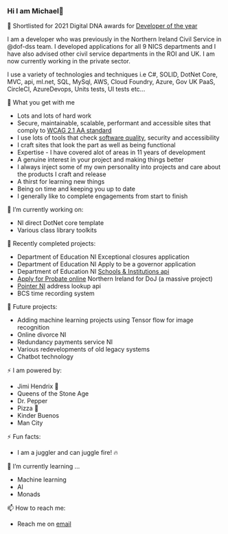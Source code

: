 ### Hi I am Michael👋

🥇 Shortlisted for 2021 Digital DNA awards for <a href="https://twitter.com/DigitalDNAHQ/status/1402943625848360966">Developer of the year</a>

I am a developer who was previously in the Northern Ireland Civil Service in @dof-dss team. I developed applications for all 9 NICS departments and I have also advised other civil service departments in the ROI and UK. I am now currently working in the private sector.

I use a variety of technologies and techniques i.e C#, SOLID, DotNet Core, MVC, api, ml.net, SQL, MySql, AWS, Cloud Foundry, Azure, Gov UK PaaS, CircleCI, AzureDevops, Units tests, UI tests etc...

:briefcase: What you get with me
- Lots and lots of hard work
- Secure, maintainable, scalable, performant and accessible sites that comply to <a href="https://www.w3.org/TR/WCAG21/">WCAG 2.1 AA standard</a>
- I use lots of tools that check <a href="https://sonarcloud.io/organizations/dof-dss/projects">software quality</a>, security and accessibility
- I craft sites that look the part as well as being functional
- Expertise - I have covered alot of areas in 11 years of development
- A genuine interest in your project and making things better
- I always inject some of my own personality into projects and care about the products I craft and release
- A thirst for learning new things
- Being on time and keeping you up to date
- I generally like to complete engagements from start to finish

🔭 I’m currently working on:
- NI direct DotNet core template
- Various class library toolkits

:volcano: Recently completed projects:
- Department of Education NI Exceptional closures application
- Department of Education NI Apply to be a governor application
- Department of Education NI <a href="https://de-institutions-api-sandbox.london.cloudapps.digital/index.html">Schools & Institutions api</a>
- <a href="https://check-eligibility.nidirect.gov.uk/probate">Apply for Probate online</a> Northern Ireland for DoJ (a massive project)
- <a href="https://edd-pointerapi-production.london.cloudapps.digital/index.html">Pointer NI</a> address lookup api
- BCS time recording system

:ship: Future projects:

- Adding machine learning projects using Tensor flow for image recognition
- Online divorce NI
- Redundancy payments service NI
- Various redevelopments of old legacy systems
- Chatbot technology

⚡ I am powered by:
- Jimi Hendrix :guitar:
- Queens of the Stone Age
- Dr. Pepper
- Pizza 🍕
- Kinder Buenos
- Man City

⚡ Fun facts:
- I am a juggler and can juggle fire! 🔥

🌱 I’m currently learning ...
- Machine learning
- AI
- Monads

📫 How to reach me:
- Reach me on <a href="mailto:wubblyjuggly@gmail.com">email</a>
